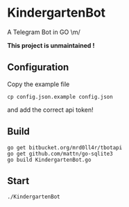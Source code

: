 # KindergartenBot

A Telegram Bot in GO \m/

**This project is unmaintained !**

## Configuration

Copy the example file

    cp config.json.example config.json

and add the correct api token!

## Build

    go get bitbucket.org/mrd0ll4r/tbotapi
    go get github.com/mattn/go-sqlite3
    go build KindergartenBot.go

## Start

    ./KindergartenBot
